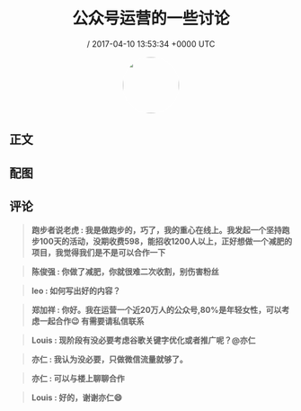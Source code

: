 <h1 align="center">公众号运营的一些讨论</h1>
<p align="center">
    <a> / 2017-04-10 13:53:34 &#43;0000 UTC</a>
</p>

<div align="center">
    <img src="" width="100" height="100" style="border:1px solid;border-radius:50%; color:#ffffff"/>
</div>

## 正文

<div>

</div>

## 配图
<div class="image" align="center">

</div>

## 评论

<div align="left">
<div>

<blockquote >
<span> <strong>跑步者说老虎 : 我是做跑步的，巧了，我的重心在线上。我发起一个坚持跑步100天的活动，没期收费598，能招收1200人以上，正好想做一个减肥的项目，我觉得我们是不是可以合作一下 </strong></span>
</blockquote>

<blockquote >
<span> <strong>陈俊强 : 你做了减肥，你就很难二次收割，别伤害粉丝 </strong></span>
</blockquote>

<blockquote >
<span> <strong>leo : 如何写出好的内容？ </strong></span>
</blockquote>

<blockquote >
<span> <strong>郑加祥 : 你好。我在运营一个近20万人的公众号,80%是年轻女性，可以考虑一起合作😉 有需要请私信联系 </strong></span>
</blockquote>

<blockquote >
<span> <strong>Louis : 现阶段有没必要考虑谷歌关键字优化或者推广呢？@亦仁 </strong></span>
</blockquote>

<blockquote >
<span> <strong>亦仁 : 我认为没必要，只做微信流量就够了。 </strong></span>
</blockquote>

<blockquote >
<span> <strong>亦仁 : 可以与楼上聊聊合作 </strong></span>
</blockquote>

<blockquote >
<span> <strong>Louis : 好的，谢谢亦仁😄 </strong></span>
</blockquote>

</div>
</div>